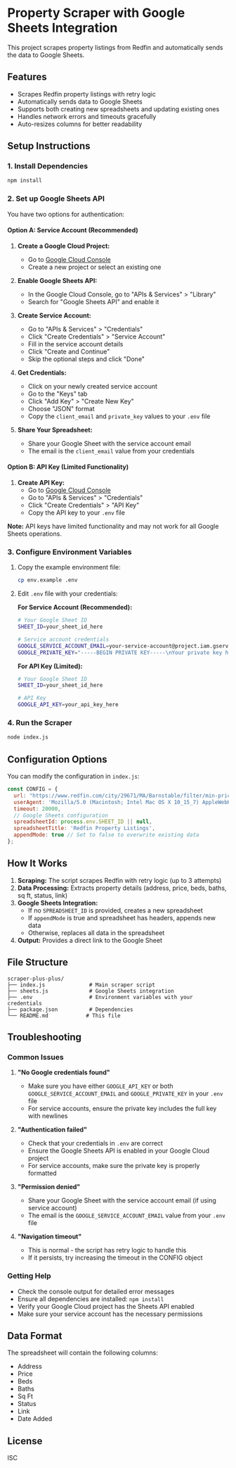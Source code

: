 # Property Scraper with Google Sheets Integration

This project scrapes property listings from Redfin and automatically sends the data to Google Sheets.

## Features

- Scrapes Redfin property listings with retry logic
- Automatically sends data to Google Sheets
- Supports both creating new spreadsheets and updating existing ones
- Handles network errors and timeouts gracefully
- Auto-resizes columns for better readability

## Setup Instructions

### 1. Install Dependencies

```bash
npm install
```

### 2. Set up Google Sheets API

You have two options for authentication:

#### Option A: Service Account (Recommended)

1. **Create a Google Cloud Project:**
   - Go to [Google Cloud Console](https://console.cloud.google.com/)
   - Create a new project or select an existing one

2. **Enable Google Sheets API:**
   - In the Google Cloud Console, go to "APIs & Services" > "Library"
   - Search for "Google Sheets API" and enable it

3. **Create Service Account:**
   - Go to "APIs & Services" > "Credentials"
   - Click "Create Credentials" > "Service Account"
   - Fill in the service account details
   - Click "Create and Continue"
   - Skip the optional steps and click "Done"

4. **Get Credentials:**
   - Click on your newly created service account
   - Go to the "Keys" tab
   - Click "Add Key" > "Create New Key"
   - Choose "JSON" format
   - Copy the `client_email` and `private_key` values to your `.env` file

5. **Share Your Spreadsheet:**
   - Share your Google Sheet with the service account email
   - The email is the `client_email` value from your credentials

#### Option B: API Key (Limited Functionality)

1. **Create API Key:**
   - Go to [Google Cloud Console](https://console.cloud.google.com/)
   - Go to "APIs & Services" > "Credentials"
   - Click "Create Credentials" > "API Key"
   - Copy the API key to your `.env` file

**Note:** API keys have limited functionality and may not work for all Google Sheets operations.

### 3. Configure Environment Variables

1. Copy the example environment file:
   ```bash
   cp env.example .env
   ```

2. Edit `.env` file with your credentials:

   **For Service Account (Recommended):**
   ```bash
   # Your Google Sheet ID
   SHEET_ID=your_sheet_id_here
   
   # Service account credentials
   GOOGLE_SERVICE_ACCOUNT_EMAIL=your-service-account@project.iam.gserviceaccount.com
   GOOGLE_PRIVATE_KEY="-----BEGIN PRIVATE KEY-----\nYour private key here\n-----END PRIVATE KEY-----\n"
   ```

   **For API Key (Limited):**
   ```bash
   # Your Google Sheet ID
   SHEET_ID=your_sheet_id_here
   
   # API Key
   GOOGLE_API_KEY=your_api_key_here
   ```

### 4. Run the Scraper

```bash
node index.js
```

## Configuration Options

You can modify the configuration in `index.js`:

```javascript
const CONFIG = {
  url: "https://www.redfin.com/city/29671/MA/Barnstable/filter/min-price=500k,max-price=600k",
  userAgent: 'Mozilla/5.0 (Macintosh; Intel Mac OS X 10_15_7) AppleWebKit/537.36 (KHTML, like Gecko) Chrome/120.0.0.0 Safari/537.36',
  timeout: 20000,
  // Google Sheets configuration
  spreadsheetId: process.env.SHEET_ID || null,
  spreadsheetTitle: 'Redfin Property Listings',
  appendMode: true // Set to false to overwrite existing data
};
```

## How It Works

1. **Scraping:** The script scrapes Redfin with retry logic (up to 3 attempts)
2. **Data Processing:** Extracts property details (address, price, beds, baths, sq ft, status, link)
3. **Google Sheets Integration:**
   - If no `SPREADSHEET_ID` is provided, creates a new spreadsheet
   - If `appendMode` is true and spreadsheet has headers, appends new data
   - Otherwise, replaces all data in the spreadsheet
4. **Output:** Provides a direct link to the Google Sheet

## File Structure

```
scraper-plus-plus/
├── index.js              # Main scraper script
├── sheets.js             # Google Sheets integration
├── .env                  # Environment variables with your credentials
├── package.json          # Dependencies
└── README.md            # This file
```

## Troubleshooting

### Common Issues

1. **"No Google credentials found"**
   - Make sure you have either `GOOGLE_API_KEY` or both `GOOGLE_SERVICE_ACCOUNT_EMAIL` and `GOOGLE_PRIVATE_KEY` in your `.env` file
   - For service accounts, ensure the private key includes the full key with newlines

2. **"Authentication failed"**
   - Check that your credentials in `.env` are correct
   - Ensure the Google Sheets API is enabled in your Google Cloud project
   - For service accounts, make sure the private key is properly formatted

3. **"Permission denied"**
   - Share your Google Sheet with the service account email (if using service account)
   - The email is the `GOOGLE_SERVICE_ACCOUNT_EMAIL` value from your `.env` file

4. **"Navigation timeout"**
   - This is normal - the script has retry logic to handle this
   - If it persists, try increasing the timeout in the CONFIG object

### Getting Help

- Check the console output for detailed error messages
- Ensure all dependencies are installed: `npm install`
- Verify your Google Cloud project has the Sheets API enabled
- Make sure your service account has the necessary permissions

## Data Format

The spreadsheet will contain the following columns:
- Address
- Price
- Beds
- Baths
- Sq Ft
- Status
- Link
- Date Added

## License

ISC 